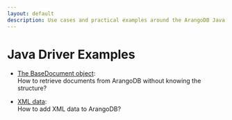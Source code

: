 ```yaml
---
layout: default
description: Use cases and practical examples around the ArangoDB Java driver
---
```

Java Driver Examples
====================

- [The BaseDocument object](java-examples-base-document.html):<br>
  How to retrieve documents from ArangoDB without knowing the structure?

- [XML data](java-examples-xml-data.html):<br>
  How to add XML data to ArangoDB?
